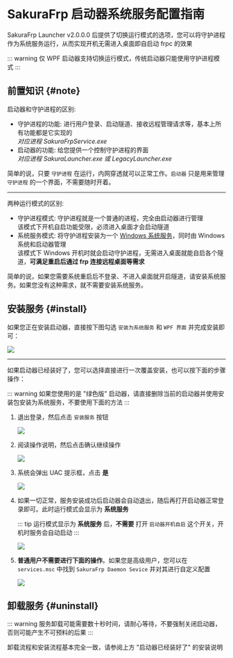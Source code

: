 # SakuraFrp 启动器系统服务配置指南

SakuraFrp Launcher v2.0.0.0 后提供了切换运行模式的选项，您可以将守护进程作为系统服务运行，从而实现开机无需进入桌面即自启动 frpc 的效果

::: warning
仅 WPF 启动器支持切换运行模式，传统启动器只能使用守护进程模式
:::

## 前置知识 {#note}

启动器和守护进程的区别:

+ 守护进程的功能: 进行用户登录、启动隧道、接收远程管理请求等，基本上所有功能都是它实现的  
   *对应进程 SakuraFrpService.exe*
+ 启动器的功能: 给您提供一个控制守护进程的界面  
   *对应进程 SakuraLauncher.exe 或 LegacyLauncher.exe*

简单的说，只要 `守护进程` 在运行，内网穿透就可以正常工作。`启动器` 只是用来管理 `守护进程` 的一个界面，不需要随时开着。

---

两种运行模式的区别:

+ 守护进程模式: 守护进程就是一个普通的进程，完全由启动器进行管理  
   该模式下开机自启功能受限，必须进入桌面才会启动隧道
+ 系统服务模式: 将守护进程安装为一个 [Windows 系统服务](https://baike.baidu.com/item/%E7%B3%BB%E7%BB%9F%E6%9C%8D%E5%8A%A1)，同时由 Windows 系统和启动器管理  
   该模式下 Windows 开机时就会启动守护进程，无需进入桌面就能自启各个隧道，**可满足重启后通过 frp 连接远程桌面等需求**

简单的说，如果您需要系统重启后不登录、不进入桌面就开启隧道，请安装系统服务。如果您没有这种需求，就不需要安装系统服务。

## 安装服务 {#install}

如果您正在安装启动器，直接按下图勾选 `安装为系统服务` 和 `WPF 界面` 并完成安装即可：

![](./_images/service-0.png?v=1)

---

如果启动器已经装好了，您可以选择直接进行一次覆盖安装，也可以按下面的步骤操作：

::: warning
如果您使用的是 "绿色版" 启动器，请直接删除当前的启动器并使用安装包安装为系统服务，不要使用下面的方法
:::

1. 退出登录，然后点击 `安装服务` 按钮

   ![](./_images/service-1.png?v=1)

2. 阅读操作说明，然后点击确认继续操作

   ![](./_images/service-2.png?v=1)

3. 系统会弹出 UAC 提示框，点击 **是**

   ![](./_images/service-3.png?v=1)

4. 如果一切正常，服务安装成功后启动器会自动退出，随后再打开启动器正常登录即可。此时运行模式会显示为 **系统服务**

   ::: tip
   运行模式显示为 **系统服务** 后，**不需要** 打开 `启动器开机自启` 这个开关，开机时服务会自动启动
   :::

   ![](./_images/service-4.png?v=1)

5. **普通用户不需要进行下面的操作**。如果您是高级用户，您可以在 `services.msc` 中找到 `SakuraFrp Daemon Sevice` 并对其进行自定义配置

   ![](./_images/service-5.png?v=1)

## 卸载服务 {#uninstall}

::: warning
服务卸载可能需要数十秒时间，请耐心等待，不要强制关闭启动器，否则可能产生不可预料的后果
:::

卸载流程和安装流程基本完全一致，请参阅上方 "启动器已经装好了" 的安装说明
